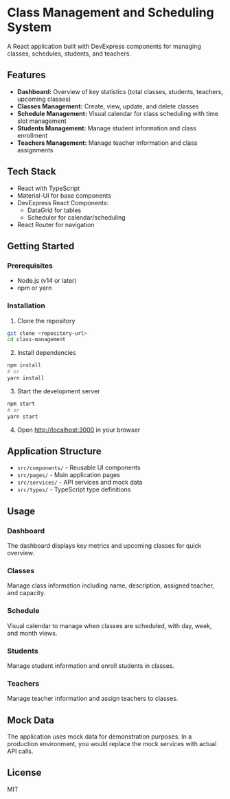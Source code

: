 # Class Management and Scheduling System

A React application built with DevExpress components for managing classes, schedules, students, and teachers.

## Features

- **Dashboard:** Overview of key statistics (total classes, students, teachers, upcoming classes)
- **Classes Management:** Create, view, update, and delete classes
- **Schedule Management:** Visual calendar for class scheduling with time slot management
- **Students Management:** Manage student information and class enrollment
- **Teachers Management:** Manage teacher information and class assignments

## Tech Stack

- React with TypeScript
- Material-UI for base components
- DevExpress React Components:
  - DataGrid for tables
  - Scheduler for calendar/scheduling
- React Router for navigation

## Getting Started

### Prerequisites

- Node.js (v14 or later)
- npm or yarn

### Installation

1. Clone the repository
```bash
git clone <repository-url>
cd class-management
```

2. Install dependencies
```bash
npm install
# or
yarn install
```

3. Start the development server
```bash
npm start
# or
yarn start
```

4. Open [http://localhost:3000](http://localhost:3000) in your browser

## Application Structure

- `src/components/` - Reusable UI components
- `src/pages/` - Main application pages
- `src/services/` - API services and mock data
- `src/types/` - TypeScript type definitions

## Usage

### Dashboard
The dashboard displays key metrics and upcoming classes for quick overview.

### Classes
Manage class information including name, description, assigned teacher, and capacity.

### Schedule
Visual calendar to manage when classes are scheduled, with day, week, and month views.

### Students
Manage student information and enroll students in classes.

### Teachers
Manage teacher information and assign teachers to classes.

## Mock Data

The application uses mock data for demonstration purposes. In a production environment, you would replace the mock services with actual API calls.

## License

MIT
